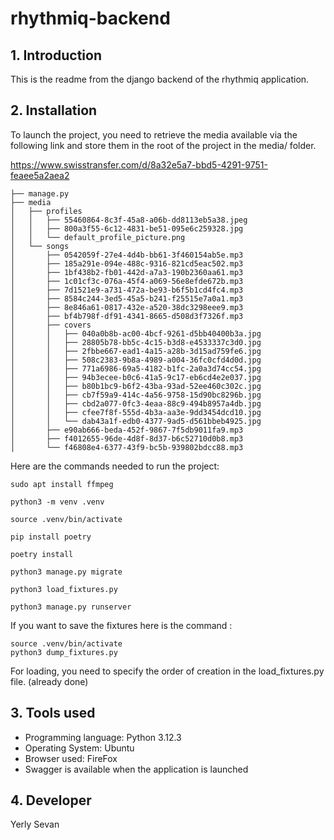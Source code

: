 # rhythmiq-backend
## 1. Introduction

This is the readme from the django backend of the rhythmiq application.

## 2. Installation
To launch the project, you need to retrieve the media available via the following link and store them in the root of the project in the media/ folder.

https://www.swisstransfer.com/d/8a32e5a7-bbd5-4291-9751-feaee5a2aea2

```
├── manage.py
├── media
│   ├── profiles
│   │   ├── 55460864-8c3f-45a8-a06b-dd8113eb5a38.jpeg
│   │   ├── 800a3f55-6c12-4831-be51-095e6c259328.jpg
│   │   └── default_profile_picture.png
│   └── songs
│       ├── 0542059f-27e4-4d4b-bb61-3f460154ab5e.mp3
│       ├── 185a291e-094e-488c-9316-821cd5eac502.mp3
│       ├── 1bf438b2-fb01-442d-a7a3-190b2360aa61.mp3
│       ├── 1c01cf3c-076a-45f4-a069-56e8efde672b.mp3
│       ├── 7d1521e9-a731-472a-be93-b6f5b1cd4fc4.mp3
│       ├── 8584c244-3ed5-45a5-b241-f25515e7a0a1.mp3
│       ├── 8e846a61-0817-432e-a520-38dc3298eee9.mp3
│       ├── bf4b798f-df91-4341-8665-d508d3f7326f.mp3
│       ├── covers
│       │   ├── 040a0b8b-ac00-4bcf-9261-d5bb40400b3a.jpg
│       │   ├── 28805b78-bb5c-4c15-b3d8-e4533337c3d0.jpg
│       │   ├── 2fbbe667-ead1-4a15-a28b-3d15ad759fe6.jpg
│       │   ├── 508c2383-9b8a-4989-a004-36fc0cfd4d0d.jpg
│       │   ├── 771a6986-69a5-4182-b1fc-2a0a3d74cc54.jpg
│       │   ├── 94b3ecee-b0c6-41a5-9c17-eb6cd4e2e037.jpg
│       │   ├── b80b1bc9-b6f2-43ba-93ad-52ee460c302c.jpg
│       │   ├── cb7f59a9-414c-4a56-9758-15d90bc8296b.jpg
│       │   ├── cbd2a077-0fc3-4eaa-88c9-494b8957a4db.jpg
│       │   ├── cfee7f8f-555d-4b3a-aa3e-9dd3454dcd10.jpg
│       │   └── dab43a1f-edb0-4377-9ad5-d561bbeb4925.jpg
│       ├── e90ab666-beda-452f-9867-7f5db9011fa9.mp3
│       ├── f4012655-96de-4d8f-8d37-b6c52710d0b8.mp3
│       └── f46808e4-6377-43f9-bc5b-939802bdcc88.mp3

```

Here are the commands needed to run the project: 
```
sudo apt install ffmpeg

python3 -m venv .venv

source .venv/bin/activate

pip install poetry

poetry install

python3 manage.py migrate

python3 load_fixtures.py

python3 manage.py runserver

```

If you want to save the fixtures here is the command :

```
source .venv/bin/activate
python3 dump_fixtures.py
```

For loading, you need to specify the order of creation in the load_fixtures.py file. (already done)

## 3. Tools used
- Programming language: Python 3.12.3
- Operating System: Ubuntu
- Browser used: FireFox
- Swagger is available when the application is launched

## 4. Developer
Yerly Sevan